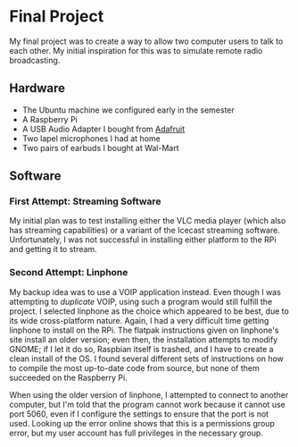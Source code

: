 # Final Project

My final project was to create a way to allow two computer users to talk to each other. My initial inspiration for this was to simulate remote radio broadcasting.

## Hardware

  - The Ubuntu machine we configured early in the semester
  - A Raspberry Pi
  - A USB Audio Adapter I bought from [Adafruit](https://www.adafruit.com/product/1475)
  - Two lapel microphones I had at home
  - Two pairs of earbuds I bought at Wal-Mart

## Software

### First Attempt: Streaming Software

My initial plan was to test installing either the VLC media player (which also has streaming capabilities) or a variant of the Icecast streaming software. Unfortunately, I was not successful in installing either platform to the RPi and getting it to stream.

### Second Attempt: Linphone

My backup idea was to use a VOIP application instead. Even though I was attempting to _duplicate_ VOIP, using such a program would still fulfill the project. I selected linphone as the choice which appeared to be best, due to its wide cross-platform nature. Again, I had a very difficult time getting linphone to install on the RPi. The flatpak instructions given on linphone's site install an older version; even then, the installation attempts to modify GNOME; if I let it do so, Raspbian itself is trashed, and I have to create a clean install of the OS. I found several different sets of instructions on how to compile the most up-to-date code from source, but none of them succeeded on the Raspberry Pi.

When using the older version of linphone, I attempted to connect to another computer, but I'm told that the program cannot work because it cannot use port 5060, even if I configure the settings to ensure that the port is not used. Looking up the error online shows that this is a permissions group error, but my user account has full privileges in the necessary group.
